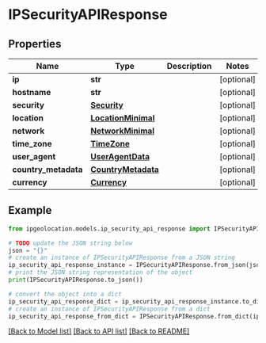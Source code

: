 # IPSecurityAPIResponse


## Properties

Name | Type | Description | Notes
------------ | ------------- | ------------- | -------------
**ip** | **str** |  | [optional] 
**hostname** | **str** |  | [optional] 
**security** | [**Security**](Security.md) |  | [optional] 
**location** | [**LocationMinimal**](LocationMinimal.md) |  | [optional] 
**network** | [**NetworkMinimal**](NetworkMinimal.md) |  | [optional] 
**time_zone** | [**TimeZone**](TimeZone.md) |  | [optional] 
**user_agent** | [**UserAgentData**](UserAgentData.md) |  | [optional] 
**country_metadata** | [**CountryMetadata**](CountryMetadata.md) |  | [optional] 
**currency** | [**Currency**](Currency.md) |  | [optional] 

## Example

```python
from ipgeolocation.models.ip_security_api_response import IPSecurityAPIResponse

# TODO update the JSON string below
json = "{}"
# create an instance of IPSecurityAPIResponse from a JSON string
ip_security_api_response_instance = IPSecurityAPIResponse.from_json(json)
# print the JSON string representation of the object
print(IPSecurityAPIResponse.to_json())

# convert the object into a dict
ip_security_api_response_dict = ip_security_api_response_instance.to_dict()
# create an instance of IPSecurityAPIResponse from a dict
ip_security_api_response_from_dict = IPSecurityAPIResponse.from_dict(ip_security_api_response_dict)
```
[[Back to Model list]](../README.md#documentation-for-models) [[Back to API list]](../README.md#documentation-for-api-endpoints) [[Back to README]](../README.md)


